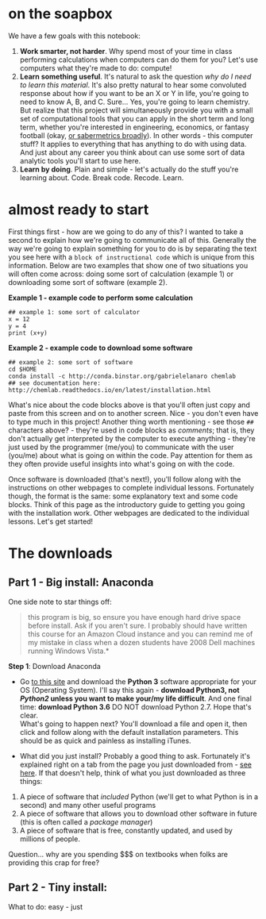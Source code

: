 # on the soapbox
We have a few goals with this notebook:  
1) **Work smarter, not harder**. Why spend most of your time in class performing calculations when computers can do them for you? Let's use computers what they're made to do: compute!
2) **Learn something useful**. It's natural to ask the question *why do I need to learn this material*. It's also pretty natural to hear some convoluted response about how if you want to be an X or Y in life, you're going to need to know A, B, and C. Sure... Yes, you're going to learn chemistry. But realize that this project will simultaneously provide you with a small set of computational tools that you can apply in the short term and long term, whether you're interested in engineering, economics, or fantasy football (okay, [or sabermetrics broadly](https://shenjeffreydatascience.tumblr.com/post/101741302014/data-science-sabermetrics)). In other words - this computer stuff? It applies to everything that has anything to do with using data. And just about any career you think about can use some sort of data analytic tools you'll start to use here.  
3) **Learn by doing**. Plain and simple - let's actually do the stuff you're learning about. Code. Break code. Recode. Learn.

# almost ready to start
First things first - how are we going to do any of this? I wanted to take a second to explain how we're going to communicate all of this. Generally the way we're going to explain something for you to do is by separating the text you see here with a `block of instructional code` which is unique from this information. Below are two examples that show one of two situations you will often come across: doing some sort of calculation (example 1) or downloading some sort of software (example 2).  

**Example 1 - example code to perform some calculation**
```
## example 1: some sort of calculator
x = 12
y = 4
print (x+y)
```
**Example 2 - example code to download some software**
```
## example 2: some sort of software
cd $HOME
conda install -c http://conda.binstar.org/gabrielelanaro chemlab
## see documentation here: http://chemlab.readthedocs.io/en/latest/installation.html
```
What's nice about the code blocks above is that you'll often just copy and paste from this screen and on to another screen. Nice - you don't even have to type much in this project! Another thing worth mentioning - see those `##` characters above? - they're used in code blocks as *comments*; that is, they don't actually get interpreted by the computer to execute anything - they're just used by the programmer (me/you) to communicate with the user (you/me) about what is going on within the code. Pay attention for them as they often provide useful insights into what's going on with the code.  

Once software is downloaded (that's next!), you'll follow along with the instructions on other webpages to complete individual lessons. Fortunately though, the format is the same: some explanatory text and some code blocks. Think of this page as the introductory guide to getting you going with the installation work. Other webpages are dedicated to the individual lessons. Let's get started!  

# The downloads
## Part 1 - Big install: Anaconda
One side note to star things off:  
> this program is big, so ensure you have enough hard drive space before install. Ask if you aren't sure. I probably should have written this course for an Amazon Cloud instance and you can remind me of my mistake in class when a dozen students have 2008 Dell machines running Windows Vista.*  

**Step 1**: Download Anaconda
- Go [to this site](https://www.anaconda.com/download/) and download the **Python 3** software appropriate for your OS (Operating System). I'll say this again - **download Python3, not *Python2* unless you want to make your/my life difficult**. And one final time: **download Python 3.6** DO NOT download Python 2.7. Hope that's clear.  
What's going to happen next? You'll download a file and open it, then click and follow along with the default installation parameters. This should be as quick and painless as installing iTunes.  

- What did you just install? Probably a good thing to ask. Fortunately it's explained right on a tab from the page you just downloaded from - [see here](https://www.anaconda.com/what-is-anaconda/). If that doesn't help, think of what you just downloaded as three things: 
1) A piece of software that *included* Python (we'll get to what Python is in a second) and many other useful programs
2) A piece of software that allows you to download other software in future (this is often called a *package manager*)
3) A piece of software that is free, constantly updated, and used by millions of people.   

Question... why are you spending $$$ on textbooks when folks are providing this crap for free?

## Part 2 - Tiny install: 
What to do: easy - just 
